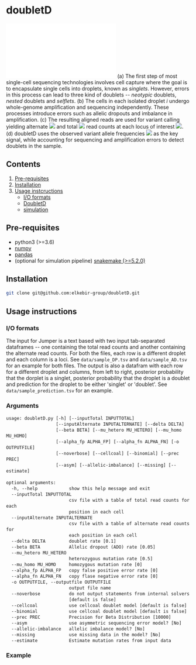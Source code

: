 # doubletD

![Overview of doubletD](doubletD_overview.pdf)
(a) The first step of most single-cell sequencing technologies involves cell capture where the goal is to encapsulate single cells into droplets, known as *singlets*.
However, errors in this process can lead to three kind of doublets -- *neotypic* doublets, *nested* doublets and *selflets*.
(b) The cells in each isolated droplet $i$ undergo whole-genome amplification and sequencing independently.
These processes introduce errors such as allelic dropouts and imbalance in amplification.
(c) The resulting aligned reads are used for variant calling yielding alternate <img src="https://latex.codecogs.com/gif.latex?v_{i,j}" /> and total <img src="https://latex.codecogs.com/gif.latex?c_{i,j}" /> read counts at each locus of interest <img src="https://latex.codecogs.com/gif.latex?j" />.
(d) doubletD uses the observed variant allele frequencies <img src="https://latex.codecogs.com/gif.latex?v_{i,j}/c_{i,j}" /> as the key signal, while accounting for sequencing and amplification errors to detect doublets in the sample.

## Contents

  1. [Pre-requisites](#pre-requisites)
  2. [Installation](#installation)
  3. [Usage instcructions](#usage)
     * [I/O formats](#io)
     * [DoubletD](#doubletD)
     * [simulation](#simulation)

<a name="pre-requisites"></a>
## Pre-requisites
+ python3 (>=3.6)
+ [numpy](https://numpy.org/doc/)
+ [pandas](https://pandas.pydata.org/pandas-docs/stable/index.html)
+ (optional for simulation pipeline) [snakemake (>=5.2.0)](https://snakemake.readthedocs.io)

<a name="installation"></a>
## Installation

```bash
git clone git@github.com:elkebir-group/doubletD.git
```

<a name="usage"></a>
## Usage instructions

<a name="io"></a>
### I/O formats
The input for Jumper is a text based with two input tab-separated dataframes -- one containing the total read counts and another containing the alternate read counts.
For both the files, each row is a different droplet and each column is a loci.
See `data/sample_DP.tsv` and `data/sample_AD.tsv` for an example for both files.
The output is also a datafram with each row for a different droplet and columns, from left to right, posterior probability that the dorplet is a singlet, posterior probability that the droplet is a doublet and prediction for the droplet to be either 'singlet' or 'doublet'.
See `data/sample_prediction.tsv` for an example.

### Arguments

    usage: doubletD.py [-h] [--inputTotal INPUTTOTAL]
                       [--inputAlternate INPUTALTERNATE] [--delta DELTA]
                       [--beta BETA] [--mu_hetero MU_HETERO] [--mu_homo MU_HOMO]
                       [--alpha_fp ALPHA_FP] [--alpha_fn ALPHA_FN] [-o OUTPUTFILE]
                       [--noverbose] [--cellcoal] [--binomial] [--prec PREC]
                       [--asym] [--allelic-imbalance] [--missing] [--estimate]

    optional arguments:
      -h, --help            show this help message and exit
      --inputTotal INPUTTOTAL
                            csv file with a table of total read counts for each
                            position in each cell
      --inputAlternate INPUTALTERNATE
                            csv file with a table of alternate read counts for
                            each position in each cell
      --delta DELTA         doublet rate [0.1]
      --beta BETA           Allelic dropout (ADO) rate [0.05]
      --mu_hetero MU_HETERO
                            heterozygous mutation rate [0.5]
      --mu_homo MU_HOMO     homozygous mutation rate [0]
      --alpha_fp ALPHA_FP   copy false positive error rate [0]
      --alpha_fn ALPHA_FN   copy flase negative error rate [0]
      -o OUTPUTFILE, --outputfile OUTPUTFILE
                            output file name
      --noverbose           do not output statements from internal solvers
                            [default is false]
      --cellcoal            use cellcoal doublet model [default is false]
      --binomial            use cellcoal doublet model [default is false]
      --prec PREC           Precision for Beta Distribution [10000]
      --asym                use asymmetric sequencing error model? [No]
      --allelic-imbalance   allelic imbalance model? [No]
      --missing             use missing data in the model? [No]
      --estimate            Estimate mutation rates from input data

### Example
